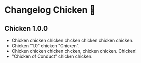 # Changelog Chicken 🐥

## Chicken 1.0.0

* Chicken chicken chicken chicken chicken chicken chicken.
* Chicken "1.0" chicken "Chicken".
* Chicken chicken chicken chicken, chicken chicken. Chicken!
* "Chicken of Conduct" chicken chicken.
